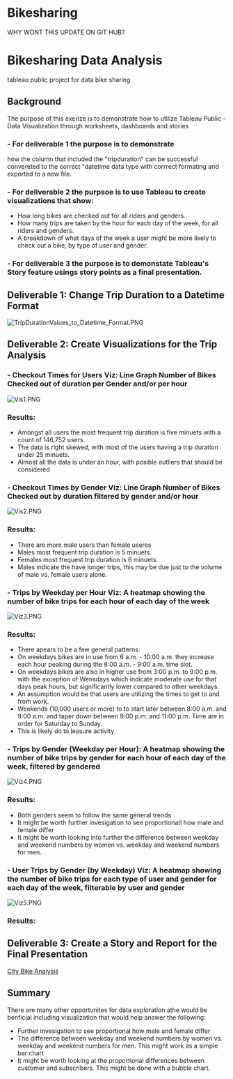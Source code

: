 # Bikesharing

WHY WONT THIS UPDATE ON GIT HUB?

# Bikesharing Data Analysis

tableau public project for data bike sharing

## Background

The purpose of this exerize is to demonstrate how to utilize Tableau Public - Data Visualization through worksheets, dashboards and stories

### - For deliverable 1 the purpose is to demonstrate

how the column that included the "tripduration" can be successful convereted to the correct "datetime data type with corrrect formating and exported to a new file.

### - For deliverable 2 the purpsoe is to use Tableau to create visualizations that show:

- How long bikes are checked out for all riders and genders.
- How many trips are taken by the hour for each day of the week, for all riders and genders.
- A breakdown of what days of the week a user might be more likely to check out a bike, by type of user and gender.

### - For deliverable 3 the purpose is to demonstate Tableau's Story feature usings story points as a final presentation.

## Deliverable 1: Change Trip Duration to a Datetime Format

![TripDurationValues_to_Datetime_Format.PNG](/TripDurationValues_to_Datetime_Format.PNG)

## Deliverable 2: Create Visualizations for the Trip Analysis

### - Checkout Times for Users Viz: Line Graph Number of Bikes Checked out of duration per Gender and/or per hour

![Vis1.PNG](/Vis1.PNG)

### Results:
- Amongst all users the most frequent trip duration is five minuets with a count of 146,752 users. 
- The data is right skewed, with most of the users having a trip duration under 25 minuets.
- Almost all the data is under an hour, with posible outliers that should be considered
### - Checkout Times by Gender Viz: Line Graph Number of Bikes Checked out by duration filtered by gender and/or hour

![Vis2.PNG](/Vis2.PNG)

### Results:
- There are more male users than female useres
- Males most frequent trip duration is 5 minuets.
- Females most frequest trip duration is 6 minuets.
- Males indicate the have longer trips, this may be due just to the volume of male vs. female users alone.


### - Trips by Weekday per Hour Viz: A heatmap showing the number of bike trips for each hour of each day of the week

![Viz3.PNG](/Viz3.PNG)

### Results:
- There apears to be a few general patterns:
- On weekdays bikes are in use from 6 a.m. - 10:00 a.m. they increase each hour peaking during the 8:00 a.m. - 9:00 a.m. time slot.  
- On weekdays bikes are also in higher use from 3:00 p.m. to 9:00 p.m. with the exception of Wensdays which indicate moderate use for that days peak hours, but significantly lower compared to other weekdays.
- An assumption would be that users are utilizing the times to get to and from work.
- Weekends (10,000 users or more) to to start later between 8:00 a.m. and 9:00 a.m. and taper down between 9:00 p.m. and 11:00 p.m. Time are in order for Saturday to Sunday.
- This is likely do to leasure activity


### - Trips by Gender (Weekday per Hour): A heatmap showing the number of bike trips by gender for each hour of each day of the week, filtered by gendered

![Viz4.PNG](/Viz4.PNG)

### Results:
- Both genders seem to follow the same general trends
- It might be worth further invesigation to see proportionatl how male and female differ
- It might be worth looking into further the difference between weekday and weekend numbers by women vs. weekday and weekend numbers for men.

### - User Trips by Gender (by Weekday) Viz: A heatmap showing the number of bike trips for each type of user and gender for each day of the week, filterable by user and gender

![Viz5.PNG](/Viz5.PNG)

### Results:

## Deliverable 3: Create a Story and Report for the Final Presentation

[City Bike Analysis](https://public.tableau.com/app/profile/tara.lightner/viz/CitiBikeClean/CitiBikeAnalysis)

## Summary
There are many other opportunites for data exploration athe would be benficial including visualization that would help answer the following:
- Further invesigation to see proportional how male and female differ
- The difference between weekday and weekend numbers by women vs. weekday and weekend numbers for men. This might work as a simple bar chart
- It might be worth looking at the proportional differences between customer and subscribers. This might be done with a bubble chart.
